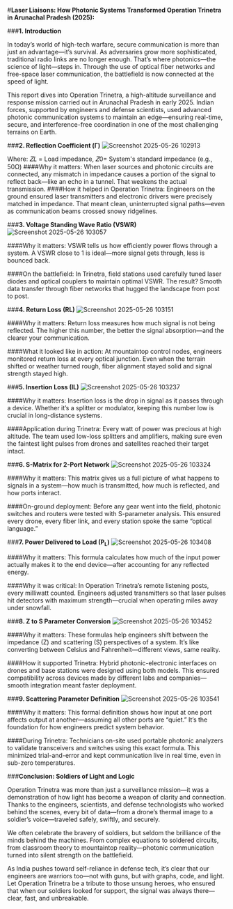 #**Laser Liaisons: How Photonic Systems Transformed Operation Trinetra in Arunachal Pradesh (2025):**



###**1. Introduction**

In today’s world of high-tech warfare, secure communication is more than just an advantage—it’s survival. As adversaries grow more sophisticated, traditional radio links are no longer enough. That’s where photonics—the science of light—steps in. Through the use of optical fiber networks and free-space laser communication, the battlefield is now connected at the speed of light.

This report dives into Operation Trinetra, a high-altitude surveillance and response mission carried out in Arunachal Pradesh in early 2025. Indian forces, supported by engineers and defense scientists, used advanced photonic communication systems to maintain an edge—ensuring real-time, secure, and interference-free coordination in one of the most challenging terrains on Earth.



###**2. Reflection Coefficient (Γ)**
![Screenshot 2025-05-26 102913](https://github.com/user-attachments/assets/9d67242d-11e5-45d3-99fb-ec6e62ef9c28)


Where:
𝑍𝐿 = Load impedance,
𝑍0= System's standard impedance (e.g., 50Ω)
####Why it matters:
When laser sources and photonic circuits are connected, any mismatch in impedance causes a portion of the signal to reflect back—like an echo in a tunnel. That weakens the actual transmission.
####How it helped in Operation Trinetra:
Engineers on the ground ensured laser transmitters and electronic drivers were precisely matched in impedance. That meant clean, uninterrupted signal paths—even as communication beams crossed snowy ridgelines.



###**3. Voltage Standing Wave Ratio (VSWR)**
![Screenshot 2025-05-26 103057](https://github.com/user-attachments/assets/f68ce677-cd47-4a06-a8da-1a1206ccfe30)

####Why it matters:
VSWR tells us how efficiently power flows through a system. A VSWR close to 1 is ideal—more signal gets through, less is bounced back.

####On the battlefield:
In Trinetra, field stations used carefully tuned laser diodes and optical couplers to maintain optimal VSWR. The result? Smooth data transfer through fiber networks that hugged the landscape from post to post.



###**4. Return Loss (RL)**
![Screenshot 2025-05-26 103151](https://github.com/user-attachments/assets/63d68b04-a376-4713-bb36-94461887776b)

####Why it matters:
Return loss measures how much signal is not being reflected. The higher this number, the better the signal absorption—and the clearer your communication.

####What it looked like in action:
At mountaintop control nodes, engineers monitored return loss at every optical junction. Even when the terrain shifted or weather turned rough, fiber alignment stayed solid and signal strength stayed high.



###**5. Insertion Loss (IL)**
![Screenshot 2025-05-26 103237](https://github.com/user-attachments/assets/f4380f90-b294-4736-9e07-2df30df416fc)

####Why it matters:
Insertion loss is the drop in signal as it passes through a device. Whether it’s a splitter or modulator, keeping this number low is crucial in long-distance systems.

####Application during Trinetra:
Every watt of power was precious at high altitude. The team used low-loss splitters and amplifiers, making sure even the faintest light pulses from drones and satellites reached their target intact.



###**6. S-Matrix for 2-Port Network**
![Screenshot 2025-05-26 103324](https://github.com/user-attachments/assets/4c2000c8-9f92-4e19-b74f-6496aed9ee90)

####Why it matters:
This matrix gives us a full picture of what happens to signals in a system—how much is transmitted, how much is reflected, and how ports interact.

####On-ground deployment:
Before any gear went into the field, photonic switches and routers were tested with S-parameter analysis. This ensured every drone, every fiber link, and every station spoke the same “optical language.”



###**7. Power Delivered to Load (P<sub>L</sub>)**
![Screenshot 2025-05-26 103408](https://github.com/user-attachments/assets/bdf6a5e6-7ce4-41bd-9e38-66a85ed957bc)

####Why it matters:
This formula calculates how much of the input power actually makes it to the end device—after accounting for any reflected energy.

####Why it was critical:
In Operation Trinetra’s remote listening posts, every milliwatt counted. Engineers adjusted transmitters so that laser pulses hit detectors with maximum strength—crucial when operating miles away under snowfall.



###**8. Z to S Parameter Conversion**
![Screenshot 2025-05-26 103452](https://github.com/user-attachments/assets/485eb0ac-2a6c-425f-9cfe-f5dff28d3c6e)

####Why it matters:
These formulas help engineers shift between the impedance (Z) and scattering (S) perspectives of a system. It’s like converting between Celsius and Fahrenheit—different views, same reality.

####How it supported Trinetra:
Hybrid photonic-electronic interfaces on drones and base stations were designed using both models. This ensured compatibility across devices made by different labs and companies—smooth integration meant faster deployment.



###**9. Scattering Parameter Definition**
![Screenshot 2025-05-26 103541](https://github.com/user-attachments/assets/66a96c85-1539-4a31-a689-0568eb3db66b)

####Why it matters:
This formal definition shows how input at one port affects output at another—assuming all other ports are “quiet.” It’s the foundation for how engineers predict system behavior.

####During Trinetra:
Technicians on-site used portable photonic analyzers to validate transceivers and switches using this exact formula. This minimized trial-and-error and kept communication live in real time, even in sub-zero temperatures.



###**Conclusion: Soldiers of Light and Logic**

Operation Trinetra was more than just a surveillance mission—it was a demonstration of how light has become a weapon of clarity and connection. Thanks to the engineers, scientists, and defense technologists who worked behind the scenes, every bit of data—from a drone’s thermal image to a soldier’s voice—traveled safely, swiftly, and securely.

We often celebrate the bravery of soldiers, but seldom the brilliance of the minds behind the machines. From complex equations to soldered circuits, from classroom theory to mountaintop reality—photonic communication turned into silent strength on the battlefield.

As India pushes toward self-reliance in defense tech, it’s clear that our engineers are warriors too—not with guns, but with graphs, code, and light. Let Operation Trinetra be a tribute to those unsung heroes, who ensured that when our soldiers looked for support, the signal was always there—clear, fast, and unbreakable.

